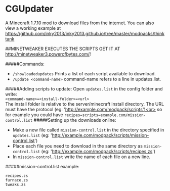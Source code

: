 # CGUpdater

A Minecraft 1.7.10 mod to download files from the internet.
You can also view a working example at https://github.com/inky2013/inky2013.github.io/tree/master/modpacks/thinktank

##MINETWEAKER EXECUTES THE SCRIPTS GET IT AT http://minetweaker3.powerofbytes.com/!  

#####Commands:
- ```/showloadedupdates``` Prints a list of each script available to download.
- ```/update <command-name>``` command-name refers to a line in updates.list.

#####Adding scripts to update:
Open ```updates.list``` in the config folder and write:<br/>
<code>&lt;command-name&gt;=&lt;install-folder&gt;=&lt;url&gt;</code><br/>
The install folder is relative to the server/minecraft install directory.
The URL must have the protocol (eg: 'http://example.com/modpack/scripts')<br>
so for example you could have <code>recipes=scripts=example.com/mission-control.list</code>
#####Setting up the downloads online:
- Make a new file called <code>mission-control.list</code> in the directory specified in <code>updates.list</code> (eg: 'http://example.com/modpack/scripts/mission-control.list')
- Place each file you need to download in the same directory as <code>mission-control.list</code> (eg: 'http://example.com/modpack/scripts/recipes.zs')
- In <code>mission-control.list</code> write the name of each file on a new line.

#####mission-control.list example:
```
recipes.zs
furnace.zs
tweaks.zs
```

